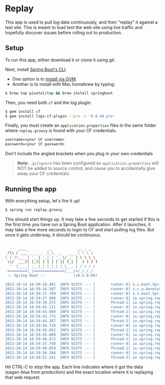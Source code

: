 # Replay

This app is used to pull log data continuously, and then "replay" it against a test site. This is meant to load test the web site using live traffic and hopefully discover issues before rolling out to production.

## Setup

To run this app, either download it or clone it using git.

Next, install [Spring Boot's CLI](https://github.com/spring-projects/spring-boot#spring-boot-cli).

- One option is to [install via GVM](https://github.com/spring-projects/spring-boot#installation-with-gvm).
- Another is to install with Mac homebrew by typing:

```sh
$ brew tap pivotal/tap && brew install springboot
```

Then, you need both `cf` and the log plugin.

```sh
$ gem install cf
$ gem install logs-cf-plugin --pre -v '0.0.44.pre'
```

Finally, you must create an `application.properties` files in the same folder where `replay.groovy` is found with your CF credentials.

```txt
username=<your CF username>
password=<your CF password>
```

Don't include the angled brackets when you plug in your own credentials

> **Note:** `.gitignore` has been configured so `application.properties` will NOT be added to source control, and cause you to accidentally give away your CF credentials.

## Running the app

With everything setup, let's fire it up!

```sh
$ spring run replay.groovy
```

This should start things up. It may take a few seconds to get started if this is the first time you have run a Spring Boot application. After it launches, it may take a few more seconds to login to CF and start pulling log files. But once it gets underway, it should be continuous.

```sh

  .   ____          _            __ _ _
 /\\ / ___'_ __ _ _(_)_ __  __ _ \ \ \ \
( ( )\___ | '_ | '_| | '_ \/ _` | \ \ \ \
 \\/  ___)| |_)| | | | | || (_| |  ) ) ) )
  '  |____| .__|_| |_|_| |_\__, | / / / /
 =========|_|==============|___/=/_/_/_/
 :: Spring Boot ::             (v0.5.0.M4)

2013-10-14 16:59:16.481  INFO 92375 --- [       runner-0] o.s.boot.SpringApplication               : Starting application on retina with PID 92375 (/Users/gturnquist/.groovy/grapes/org.springframework.boot/spring-boot/jars/spring-boot-0.5.0.M4.jar started by gturnquist)
2013-10-14 16:59:16.507  INFO 92375 --- [       runner-0] s.c.a.AnnotationConfigApplicationContext : Refreshing org.springframework.context.annotation.AnnotationConfigApplicationContext@4d38e3ae: startup date [Mon Oct 14 16:59:16 EDT 2013]; root of context hierarchy
2013-10-14 16:59:17.769  INFO 92375 --- [       runner-0] o.s.boot.SpringApplication               : Started application in 1.502 seconds
2013-10-14 16:59:27.960  INFO 92375 --- [       runner-0] io.spring.replay.Application             : Fetching logs
2013-10-14 16:59:39.572  INFO 92375 --- [       Thread-2] io.spring.replay.Replay                  : Replaying sagan-blue GET http://staging.spring.io/css/search.css
2013-10-14 16:59:42.111  INFO 92375 --- [       runner-0] io.spring.replay.Replay                  : Replaying sagan-blue GET http://staging.spring.io/css/search.css
2013-10-14 16:59:43.049  INFO 92375 --- [       Thread-2] io.spring.replay.Replay                  : Replaying sagan-blue GET http://staging.spring.io/project_metadata/spring-security-oauth?callback=jQuery110106259836407843977_1381784389876&_=1381784389877
2013-10-14 16:59:43.772  INFO 92375 --- [       runner-0] io.spring.replay.Replay                  : Replaying sagan-blue GET http://staging.spring.io/project_metadata/spring-security-oauth?callback=jQuery110106259836407843977_1381784389876&_=1381784389877
2013-10-14 16:59:44.387  INFO 92375 --- [       Thread-2] io.spring.replay.Replay                  : Replaying sagan-blue GET http://staging.spring.io/js/search.js
2013-10-14 16:59:44.718  INFO 92375 --- [       runner-0] io.spring.replay.Replay                  : Replaying sagan-blue GET http://staging.spring.io/js/search.js
2013-10-14 16:59:45.053  INFO 92375 --- [       Thread-2] io.spring.replay.Replay                  : Replaying sagan-blue GET http://staging.spring.io/
2013-10-14 16:59:45.899  INFO 92375 --- [       runner-0] io.spring.replay.Replay                  : Replaying sagan-blue GET http://staging.spring.io/
2013-10-14 16:59:46.672  INFO 92375 --- [       Thread-2] io.spring.replay.Replay                  : Replaying sagan-blue GET http://staging.spring.io/blog/
2013-10-14 16:59:47.749  INFO 92375 --- [       runner-0] io.spring.replay.Replay                  : Replaying sagan-blue GET http://staging.spring.io/blog/
2013-10-14 16:59:49.859  INFO 92375 --- [       Thread-2] io.spring.replay.Replay                  : Replaying sagan-blue GET http://staging.spring.io/blog/feed/
2013-10-14 16:59:50.384  INFO 92375 --- [       runner-0] io.spring.replay.Replay                  : Replaying sagan-blue GET http://staging.spring.io/blog/feed/
2013-10-14 16:59:51.251  INFO 92375 --- [       Thread-2] io.spring.replay.Replay                  : Replaying sagan-blue GET http://staging.spring.io/
```

Hit CTRL-C to stop the app. Each line indicates where it got the data (sagan-blue from production) and the exact location where it is replaying that web request.

